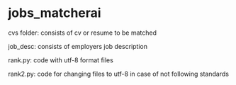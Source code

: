 # jobs_matcherai

cvs folder: consists of cv or resume to be matched     

job_desc: consists of employers job description   

rank.py: code with utf-8 format files    

rank2.py: code for changing files to utf-8 in case of not following standards   


